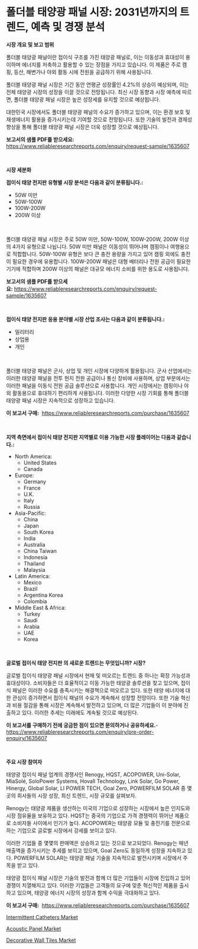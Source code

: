 <p><h1>폴더블 태양광 패널 시장: 2031년까지의 트렌드, 예측 및 경쟁 분석</h1></p><p><strong>시장 개요 및 보고 범위</strong></p>
<p><p>폴더블 태양광 패널이란 접이식 구조를 가진 태양광 패널로, 이는 이동성과 휴대성이 용이하며 에너지를 저축하고 활용할 수 있는 장점을 가지고 있습니다. 이 제품은 주로 캠핑, 등산, 해변가나 야외 활동 시에 전원을 공급하기 위해 사용됩니다.</p><p>폴더블 태양광 패널 시장은 기간 동안 연평균 성장률인 4.2%의 상승이 예상되며, 이는 전체 태양광 시장의 성장을 이끌 것으로 전망됩니다. 최신 시장 동향과 시장 예측에 따르면, 폴더블 태양광 패널 시장은 높은 성장세를 유지할 것으로 예상됩니다.</p><p>대한민국 시장에서도 폴더블 태양광 패널의 수요가 증가하고 있으며, 이는 환경 보호 및 재생에너지 활용을 증가시키는데 기여할 것으로 전망됩니다. 또한 기술의 발전과 경제성 향상을 통해 폴더블 태양광 패널 시장은 더욱 성장할 것으로 예상됩니다.</p></p>
<p><strong>보고서의 샘플 PDF를 받으세요:</strong> <a href="https://www.reliableresearchreports.com/enquiry/request-sample/1635607">https://www.reliableresearchreports.com/enquiry/request-sample/1635607</a></p>
<p>&nbsp;</p>
<p><strong>시장 세분화</strong></p>
<p><strong>접이식 태양 전지판 유형별 시장 분석은 다음과 같이 분류됩니다.:</strong></p>
<p><ul><li>50W 미만</li><li>50W-100W</li><li>100W-200W</li><li>200W 이상</li></ul></p>
<p>&nbsp;</p>
<p><p>폴더블 태양광 패널 시장은 주로 50W 미만, 50W-100W, 100W-200W, 200W 이상의 4가지 유형으로 나뉩니다. 50W 미만 패널은 이동성이 뛰어나며 캠핑이나 여행용으로 적합합니다. 50W-100W 유형은 보다 큰 충전 용량을 가지고 있어 캠핑 외에도 충전이 필요한 경우에 유용합니다. 100W-200W 패널은 대형 배터리나 전원 공급이 필요한 기기에 적합하며 200W 이상의 패널은 대규모 에너지 소비를 위한 용도로 사용됩니다.</p></p>
<p><strong>보고서의 샘플 PDF를 받으세요:</strong>&nbsp;<a href="https://www.reliableresearchreports.com/enquiry/request-sample/1635607">https://www.reliableresearchreports.com/enquiry/request-sample/1635607</a></p>
<p>&nbsp;</p>
<p><strong> 접이식 태양 전지판 응용 분야별 시장 산업 조사는 다음과 같이 분류됩니다.:</strong></p>
<p><ul><li>밀리터리</li><li>상업용</li><li>개인</li></ul></p>
<p>&nbsp;</p>
<p><p>폴더블 태양광 패널은 군사, 상업 및 개인 시장에 다양하게 활용됩니다. 군사 산업에서는 이러한 태양광 패널을 전투 현지 전원 공급이나 통신 장비에 사용하며, 상업 부문에서는 이러한 패널을 이동식 전원 공급 솔루션으로 사용합니다. 개인 시장에서는 캠핑이나 야외 활동용으로 휴대하기 편리하게 사용됩니다. 이러한 다양한 시장 기회를 통해 폴더블 태양광 패널 시장은 지속적으로 성장하고 있습니다.</p></p>
<p><strong>이 보고서 구매:</strong>&nbsp; <a href="https://www.reliableresearchreports.com/purchase/1635607">https://www.reliableresearchreports.com/purchase/1635607</a></p>
<p>&nbsp;</p>
<p><strong>지역 측면에서 접이식 태양 전지판 지역별로 이용 가능한 시장 플레이어는 다음과 같습니다.:</strong></p>
<p><ul>
    <li>
        North America:
        <ul>
            <li>United States</li>
            <li>Canada</li>
        </ul>
    </li>
    <li>
        Europe:
        <ul>
            <li>Germany</li>
            <li>France</li>
            <li>U.K.</li>
            <li>Italy</li>
            <li>Russia</li>
        </ul>
    </li>
    <li>
        Asia-Pacific:
        <ul>
            <li>China</li>
            <li>Japan</li>
            <li>South Korea</li>
            <li>India</li>
            <li>Australia</li>
            <li>China Taiwan</li>
            <li>Indonesia</li>
            <li>Thailand</li>
            <li>Malaysia</li>
        </ul>
    </li>
    <li>
        Latin America:
        <ul>
            <li>Mexico</li>
            <li>Brazil</li>
            <li>Argentina Korea</li>
            <li>Colombia</li>
        </ul>
    </li>
    <li>
        Middle East & Africa:
        <ul>
            <li>Turkey</li>
            <li>Saudi</li>
            <li>Arabia</li>
            <li>UAE</li>
            <li>Korea</li>
        </ul>
    </li>
    </ul></p>
<p>&nbsp;</p>
<p><strong>글로벌 접이식 태양 전지판 의 새로운 트렌드는 무엇입니까? 시장?</strong></p>
<p><p>글로벌 접이식 태양광 패널 시장에서 현재 및 떠오르는 트렌드 중 하나는 확장 가능성과 휴대성이다. 소비자들은 더 효율적이고 이동 가능한 태양광 솔루션을 찾고 있으며, 접이식 패널은 이러한 수요를 충족시키는 해결책으로 떠오르고 있다. 또한 태양 에너지에 대한 관심이 증가하면서 접이식 패널의 수요가 계속해서 성장할 전망이다. 또한 기술 혁신과 비용 절감을 통해 시장은 계속해서 발전하고 있으며, 더 많은 기업들이 이 분야에 진출하고 있다. 이러한 추세는 미래에도 계속될 것으로 예상된다.</p></p>
<p><strong>이 보고서를 구매하기 전에 궁금한 점이 있으면 문의하거나 공유하세요.</strong>- <a href="https://www.reliableresearchreports.com/enquiry/pre-order-enquiry/1635607">https://www.reliableresearchreports.com/enquiry/pre-order-enquiry/1635607</a></p>
<p>&nbsp;</p>
<p><strong>주요 시장 참여자</strong></p>
<p><p>태양광 접이식 패널 업계의 경쟁사인 Renogy, HQST, ACOPOWER, Uni-Solar, MiaSolé, SoloPower Systems, Hovall Technology, Link Solar, Go Power, Hinergy, Global Solar, LI POWER TECH, Goal Zero, POWERFILM SOLAR 중 몇 곳의 회사들의 시장 성장, 최신 트렌드, 시장 규모를 살펴보자.</p><p>Renogy는 태양광 제품을 생산하는 미국의 기업으로 성장하는 시장에서 높은 인지도와 시장 점유율을 보유하고 있다. HQST는 중국의 기업으로 가격 경쟁력이 뛰어난 제품으로 소비자들 사이에서 인기가 높다. ACOPOWER는 태양광 모듈 및 충전기를 전문으로 하는 기업으로 글로벌 시장에서 강세를 보이고 있다.</p><p>이러한 기업들 중 몇몇의 판매액은 상승하고 있는 것으로 보고되었다. Renogy는 매년 매출액을 증가시키는 추세를 보이고 있으며, Goal Zero도 동일하게 성장을 지속하고 있다. POWERFILM SOLAR는 태양광 패널 기술을 지속적으로 발전시키며 시장에서 주목을 받고 있다.</p><p>태양광 접이식 패널 시장은 기술의 발전과 함께 더 많은 기업들이 시장에 진입하고 있어 경쟁이 치열해지고 있다. 이러한 기업들은 고객들의 요구에 맞춘 혁신적인 제품을 출시하고 있으며, 태양광 에너지 시장의 성장과 함께 수익을 극대화하고 있다.</p></p>
<p><strong>이 보고서 구매:</strong>&nbsp;&nbsp;<a href="https://www.reliableresearchreports.com/purchase/1635607">https://www.reliableresearchreports.com/purchase/1635607</a></p>
<p><p><a href="https://sore-arch-6db.notion.site/Intermittent-Catheters-Market-Analysis-Examines-its-Scope-on-Growth-Opportunities-and-Forecasted-Tr-5e1e586ebf45412884813ea57342897d">Intermittent Catheters Market</a></p><p><a href="https://funky-papaya-cf4.notion.site/Acoustic-Panel-Market-Dynamics-2024-2031-Also-about-Its-Market-Trends-Projections-and-Opportuniti-86b04c463da4474f815c284b44e77adc">Acoustic Panel Market</a></p><p><a href="https://confirmed-shield-e13.notion.site/Decorative-Wall-Tiles-Market-Size-Focuses-on-Market-Dynamics-In-Depth-Analysis-and-Future-Projectio-4ebf3a41be3340fa90d7dff6abbed549">Decorative Wall Tiles Market</a></p></p>

